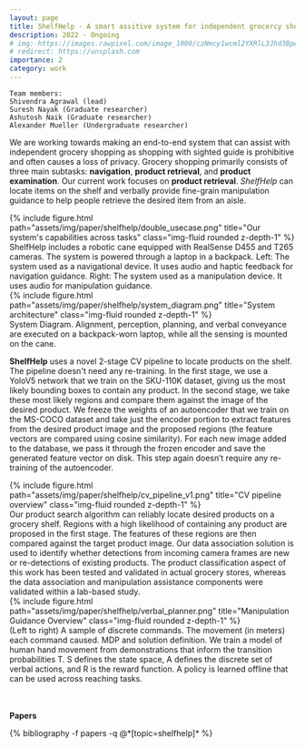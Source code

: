```yaml
---
layout: page
title: ShelfHelp - A smart assitive system for independent grocercy shopping for the visually impaired
description: 2022 - Ongoing
# img: https://images.rawpixel.com/image_1000/czNmcy1wcml2YXRlL3Jhd3BpeGVsX2ltYWdlcy93ZWJzaXRlX2NvbnRlbnQvcHgxMzgyNjcyLWltYWdlLWt3eXFrZHR5LmpwZw.jpg?s=5i_WsjSiGsjd3dh0cW88obuceCo8lP2eP7-3WYh62qs
# redirect: https://unsplash.com
importance: 2
category: work
---
```


    Team members:
    Shivendra Agrawal (lead)
    Suresh Nayak (Graduate researcher)
    Ashutosh Naik (Graduate researcher)
    Alexander Mueller (Undergraduate researcher)

We are working towards making an end-to-end system that can assist with independent grocery shopping as shopping with sighted guide is prohibitive and often causes a loss of privacy. Grocery shopping primarily consists of three main subtasks: **navigation**, **product retrieval**, and **product examination**. Our current work focuses on **product retrieval**. *ShelfHelp* can locate items on the shelf and verbally provide fine-grain manipulation guidance to help people retrieve the desired item from an aisle. 


<div class="row">
    <div class="col-sm mt-3 mt-md-0" style="vertical-align:middle">
        {% include figure.html path="assets/img/paper/shelfhelp/double_usecase.png" title="Our system's capabilities across tasks" class="img-fluid rounded z-depth-1" %}
    </div>
</div>
<div class="caption">
    ShelfHelp includes a robotic cane equipped with RealSense D455 and T265 cameras. The system is powered through a laptop in a backpack. Left: The system used as a navigational device. It uses audio and haptic feedback for navigation guidance. Right: The system used as a manipulation device. It uses audio for manipulation guidance.
</div>

<div class="row">
    <div class="col-sm mt-3 mt-md-0" style="vertical-align:middle">
        {% include figure.html path="assets/img/paper/shelfhelp/system_diagram.png" title="System architecture" class="img-fluid rounded z-depth-1" %}
    </div>
</div>
<div class="caption">
    System Diagram. Alignment, perception, planning, and verbal conveyance are executed on a backpack-worn laptop, while all the sensing is mounted on the cane.
</div>

**ShelfHelp** uses a novel 2-stage CV pipeline to locate products on the shelf. The pipeline doesn't need any re-training.  In the first stage, we use a YoloV5 network that we train on the SKU-110K dataset, giving us the most likely bounding boxes to contain any product. In the second stage, we take these most likely regions and compare them against the image of the desired product. We freeze the weights of an autoencoder that we train on the MS-COCO dataset and take just the encoder portion to extract features from the desired product image and the proposed regions (the feature vectors are compared using cosine similarity). For each new image added to the database, we pass it through the frozen encoder and save the generated feature vector on disk. This step again doesn’t require any re-training of the autoencoder.

<div class="row">
    <div class="col-sm mt-3 mt-md-0" style="vertical-align:middle">
        {% include figure.html path="assets/img/paper/shelfhelp/cv_pipeline_v1.png" title="CV pipeline overview" class="img-fluid rounded z-depth-1" %}
    </div>
</div>
<div class="caption">
    Our product search algorithm can reliably locate desired products on a grocery shelf. Regions with a high likelihood of containing any product are proposed in the first stage. The features of these regions are then compared against the target product image. Our data association solution is used to identify whether detections from incoming camera frames are new or re-detections of existing products. The product classification aspect of this work has been tested and validated in actual grocery stores, whereas the data association and manipulation assistance components were validated within a lab-based study.
</div>


<div class="row">
    <div class="col-sm mt-3 mt-md-0" style="vertical-align:middle">
        {% include figure.html path="assets/img/paper/shelfhelp/verbal_planner.png" title="Manipulation Guidance Overview" class="img-fluid rounded z-depth-1" %}
    </div>
</div>
<div class="caption">
    (Left to right) A sample of discrete commands. The movement (in meters) each command caused. MDP and solution definition. We train a model of human hand movement from demonstrations that inform the transition probabilities T. S defines the state space, A defines the discrete set of verbal actions, and R is the reward function. A policy is learned offline that can be used across reaching tasks.
</div>

<br /><br />
**Papers**
<div class="publications">
{% bibliography -f papers -q @*[topic=shelfhelp]* %}
</div>

